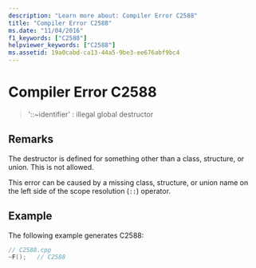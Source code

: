 ```yaml
---
description: "Learn more about: Compiler Error C2588"
title: "Compiler Error C2588"
ms.date: "11/04/2016"
f1_keywords: ["C2588"]
helpviewer_keywords: ["C2588"]
ms.assetid: 19a0cabd-ca13-44a5-9be3-ee676abf9bc4
---
```

# Compiler Error C2588

> '::~identifier' : illegal global destructor

## Remarks

The destructor is defined for something other than a class, structure, or union. This is not allowed.

This error can be caused by a missing class, structure, or union name on the left side of the scope resolution (`::`) operator.

## Example

The following example generates C2588:

```cpp
// C2588.cpp
~F();   // C2588
```
